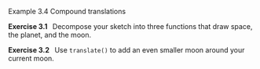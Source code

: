 <p class="main-text small-text">Example 3.4 Compound translations</p>
<script type="text/p5" data-autoplay src="/sketches/chapter-3/compound-translations.js"></script>
<p class="main-text small-text">
    <strong>Exercise 3.1 &nbsp;</strong> Decompose your sketch into three functions that draw space, the planet, and the moon.
</p>
<p class="main-text small-text">
    <strong>Exercise 3.2 &nbsp;</strong> Use <code>translate()</code> to add an even smaller moon around your current moon.
</p>